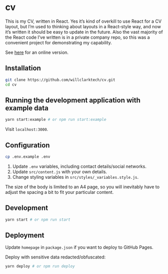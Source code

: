 # cv

This is my CV, written in React. Yes it’s kind of overkill to use React for a CV layout, but I’m used to thinking about layouts in a React-style way, and now it’s written it should be easy to update in the future. Also the vast majority of the React code I’ve written is in a private company repo, so this was a convenient project for demonstrating my capability.

See [here](http://willclark.tech/cv/) for an online version.

## Installation

```sh
git clone https://github.com/willclarktech/cv.git
cd cv
```

## Running the development application with example data

```sh
yarn start:example # or npm run start:example
```
Visit `localhost:3000`.

## Configuration

```sh
cp .env.example .env
```

1. Update `.env` variables, including contact details/social networks.
1. Update `src/content.js` with your own details.
1. Change styling variables in `src/styles/_variables.style.js`.

The size of the body is limited to an A4 page, so you will inevitably have to adjust the spacing a bit to fit your particular content.

## Development

```sh
yarn start # or npm run start
```

## Deployment

Update `homepage` in `package.json` if you want to deploy to GitHub Pages.

Deploy with sensitive data redacted/obfuscated:
```sh
yarn deploy # or npm run deploy
```
